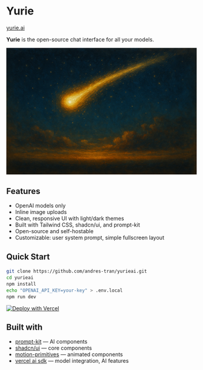 # Yurie

[yurie.ai](https://yurie.ai)

**Yurie** is the open-source chat interface for all your models.

![yurie cover](./public/cover_yurie.jpg)

## Features

- OpenAI models only
- Inline image uploads
- Clean, responsive UI with light/dark themes
- Built with Tailwind CSS, shadcn/ui, and prompt-kit
- Open-source and self-hostable
- Customizable: user system prompt, simple fullscreen layout

## Quick Start

```bash
git clone https://github.com/andres-tran/yurieai.git
cd yurieai
npm install
echo "OPENAI_API_KEY=your-key" > .env.local
npm run dev
```

[![Deploy with Vercel](https://vercel.com/button)](https://vercel.com/new/clone?repository-url=https://github.com/andres-tran/yurieai)


## Built with

- [prompt-kit](https://prompt-kit.com/) — AI components
- [shadcn/ui](https://ui.shadcn.com) — core components
- [motion-primitives](https://motion-primitives.com) — animated components
- [vercel ai sdk](https://vercel.com/blog/introducing-the-vercel-ai-sdk) — model integration, AI features